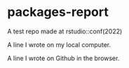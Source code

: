 # packages-report
A test repo made at rstudio::conf(2022)

A line I wrote on my local computer.

A line I wrote on Github in the browser.
